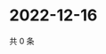 # 2022-12-16

共 0 条

<!-- BEGIN WEIBO -->
<!-- 最后更新时间 Fri Dec 16 2022 00:20:33 GMT+0800 (China Standard Time) -->

<!-- END WEIBO -->
